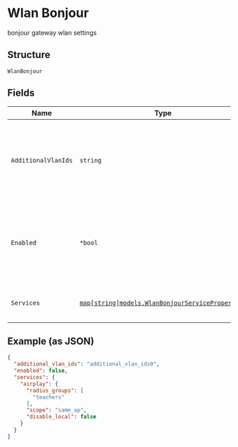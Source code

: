 
# Wlan Bonjour

bonjour gateway wlan settings

## Structure

`WlanBonjour`

## Fields

| Name | Type | Tags | Description |
|  --- | --- | --- | --- |
| `AdditionalVlanIds` | `string` | Required | comma sperated list of additional VLAN IDs (on the LAN side or from other WLANs) should we be forwarding bonjour queries/responses |
| `Enabled` | `*bool` | Optional | whether to enable bonjour for this WLAN. Once enabled, limit_bcast is assumed true, allow_mdns is assumed false<br>**Default**: `false` |
| `Services` | [`map[string]models.WlanBonjourServiceProperties`](../../doc/models/wlan-bonjour-service-properties.md) | Required | what services are allowed.<br>Property key is the service name |

## Example (as JSON)

```json
{
  "additional_vlan_ids": "additional_vlan_ids0",
  "enabled": false,
  "services": {
    "airplay": {
      "radius_groups": [
        "teachers"
      ],
      "scope": "same_ap",
      "disable_local": false
    }
  }
}
```

